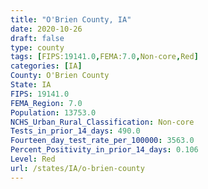 ```yaml
---
title: "O'Brien County, IA"
date: 2020-10-26
draft: false
type: county
tags: [FIPS:19141.0,FEMA:7.0,Non-core,Red]
categories: [IA]
County: O'Brien County
State: IA
FIPS: 19141.0
FEMA_Region: 7.0
Population: 13753.0
NCHS_Urban_Rural_Classification: Non-core
Tests_in_prior_14_days: 490.0
Fourteen_day_test_rate_per_100000: 3563.0
Percent_Positivity_in_prior_14_days: 0.106
Level: Red
url: /states/IA/o-brien-county
---
```



